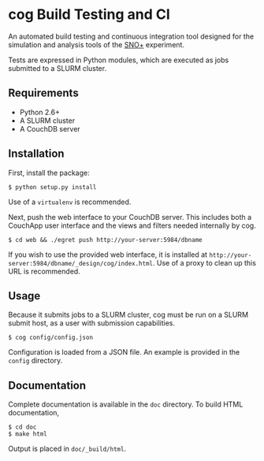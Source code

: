 cog Build Testing and CI
========================
An automated build testing and continuous integration tool designed for the
simulation and analysis tools of the [SNO+](http://snoplus.phy.queensu.ca)
experiment.

Tests are expressed in Python modules, which are executed as jobs submitted to
a SLURM cluster.

Requirements
------------
* Python 2.6+
* A SLURM cluster
* A CouchDB server

Installation
------------

First, install the package:

    $ python setup.py install

Use of a `virtualenv` is recommended.

Next, push the web interface to your CouchDB server. This includes both a
CouchApp user interface and the views and filters needed internally by cog.

    $ cd web && ./egret push http://your-server:5984/dbname

If you wish to use the provided web interface, it is installed at
`http://your-server:5984/dbname/_design/cog/index.html`. Use of a proxy to
clean up this URL is recommended.

Usage
-----
Because it submits jobs to a SLURM cluster, cog must be run on a SLURM submit
host, as a user with submission capabilities.

    $ cog config/config.json

Configuration is loaded from a JSON file. An example is provided in the
`config` directory.

Documentation
-------------
Complete documentation is available in the `doc` directory. To build HTML
documentation,

    $ cd doc
    $ make html

Output is placed in `doc/_build/html`.

